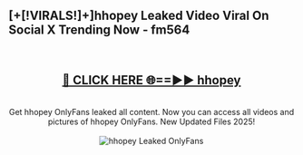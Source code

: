 <h2>[+[!VIRALS!]+]hhopey Leaked Video Viral On Social X Trending Now - fm564</h2>
<br>
<div align="center">
<h2><a href="https://libra.edu.pl?hhopey" rel="nofollow">🔴 CLICK HERE 🌐==►► hhopey</a></h2>
<br>
Get hhopey OnlyFans leaked all content. Now you can access all videos and pictures of hhopey OnlyFans. New Updated Files 2025!
<br>
<br>
<a href="https://libra.edu.pl?hhopey" rel="nofollow" data-target="animated-image.originalLink"><img src="https://i.ibb.co.com/WyWwxjT/player-gif2.gif" alt="hhopey Leaked OnlyFans" style="max-width: 100%; display: inline-block;" data-target="animated-image.originalImage"></a>
</div>
<br>